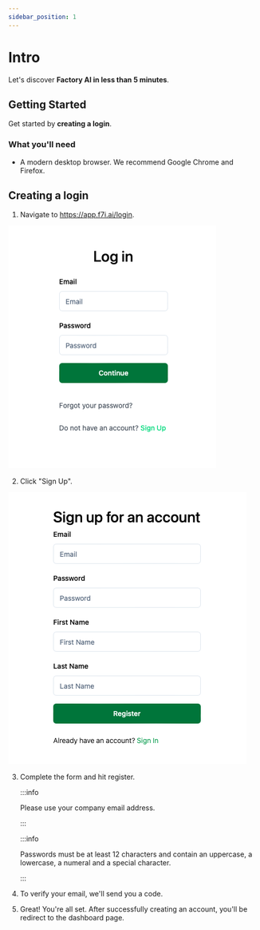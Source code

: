 ```yaml
---
sidebar_position: 1
---
```


# Intro

Let's discover **Factory AI in less than 5 minutes**.

## Getting Started

Get started by **creating a login**.

### What you'll need

- A modern desktop browser. We recommend Google Chrome and Firefox.

## Creating a login

1. Navigate to https://app.f7i.ai/login.

![Login Page](img/login.png)

2. Click "Sign Up".

![Sign Up Page](img/signup.png)

3. Complete the form and hit register.

    :::info

    Please use your company email address.

    :::

    :::info

    Passwords must be at least 12 characters and contain an uppercase, a lowercase, a numeral and a special character.

    :::

1. To verify your email, we'll send you a code.
1. Great! You're all set. After successfully creating an account, you'll be redirect to the dashboard page.
